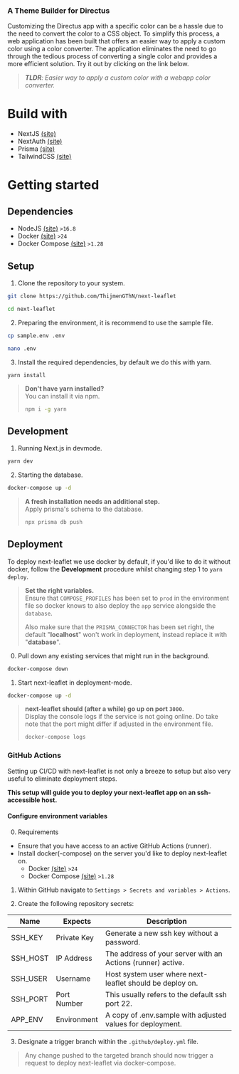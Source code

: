 
### A Theme Builder for Directus

Customizing the Directus app with a specific color can be a hassle due to the need to convert the color to a CSS object. To simplify this process, a web application has been built that offers an easier way to apply a custom color using a color converter. The application eliminates the need to go through the tedious process of converting a single color and provides a more efficient solution. Try it out by clicking on the link below.

> _**TLDR**: Easier way to apply a custom color with a webapp color converter._

# Build with

- NextJS [(site)](https://nextjs.org)
- NextAuth [(site)](https://next-auth.js.org/)
- Prisma [(site)](https://www.prisma.io)
- TailwindCSS [(site)](https://tailwindcss.com)

# Getting started

## Dependencies

- NodeJS [(site)](https://nodejs.org) ` >16.8 `
- Docker [(site)](https://docker.com/get-started/) ` >24 `
- Docker Compose [(site)](https://docs.docker.com/compose/install) ` >1.28 `

## Setup

1. Clone the repository to your system. 
```sh
git clone https://github.com/ThijmenGThN/next-leaflet
```
```sh
cd next-leaflet
```

2. Preparing the environment, it is recommend to use the sample file.
```sh
cp sample.env .env
```
```sh
nano .env
```

3. Install the required dependencies, by default we do this with yarn.
```
yarn install
```
> <b>Don't have yarn installed? </b><br/>
> You can install it via npm.
> ```sh
> npm i -g yarn
> ```

## Development

1. Running Next.js in devmode.
```sh
yarn dev
```

2. Starting the database.
```sh
docker-compose up -d
```
> <b>A fresh installation needs an additional step.</b><br/>
> Apply prisma's schema to the database.
> ```sh
> npx prisma db push
> ```

## Deployment

To deploy next-leaflet we use docker by default, if you'd like to do it without docker, follow the <b>Development</b> procedure whilst changing step 1 to ` yarn deploy `.

> <b>Set the right variables.</b><br />
> Ensure that ` COMPOSE_PROFILES ` has been set to ` prod ` in the environment file so docker knows to also deploy the ` app ` service alongside the ` database `.
>
> Also make sure that the ` PRISMA_CONNECTOR ` has been set right, the default "<b>localhost</b>" won't work in deployment, instead replace it with "<b>database</b>".

0. Pull down any existing services that might run in the background.
```sh
docker-compose down
```

1. Start next-leaflet in deployment-mode.
```sh
docker-compose up -d
```

> <b>next-leaflet should (after a while) go up on port ` 3000 `.</b><br />
> Display the console logs if the service is not going online. Do take note that the port might differ if adjusted in the environment file.
> ```sh
> docker-compose logs
> ```

### GitHub Actions

Setting up CI/CD with next-leaflet is not only a breeze to setup but also very useful to eliminate deployment steps.

<b>This setup will guide you to deploy your next-leaflet app on an ssh-accessible host.</b>

#### Configure environment variables

0. Requirements
 - Ensure that you have access to an active GitHub Actions (runner).
 - Install docker(-compose) on the server you'd like to deploy next-leaflet on.
    - Docker [(site)](https://docker.com/get-started/) ` >24 `
    - Docker Compose [(site)](https://docs.docker.com/compose/install) ` >1.28 `

1. Within GitHub navigate to ` Settings > Secrets and variables > Actions `.

2. Create the following repository secrets:

Name|Expects|Description
-|-|-
SSH_KEY|Private Key|Generate a new ssh key without a password.
SSH_HOST|IP Address|The address of your server with an Actions (runner) active.
SSH_USER|Username|Host system user where next-leaflet should be deploy on.
SSH_PORT|Port Number|This usually refers to the default ssh port 22.
APP_ENV|Environment|A copy of .env.sample with adjusted values for deployment.

3. Designate a trigger branch within the ` .github/deploy.yml ` file.

> Any change pushed to the targeted branch should now trigger a request to deploy next-leaflet via docker-compose.

